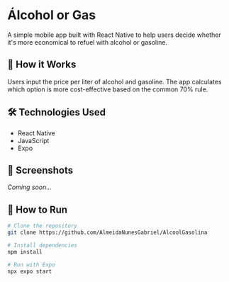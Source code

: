 # Álcohol or Gas

A simple mobile app built with React Native to help users decide whether it's more economical to refuel with alcohol or gasoline.

## 🧮 How it Works

Users input the price per liter of alcohol and gasoline. The app calculates which option is more cost-effective based on the common 70% rule.

## 🛠️ Technologies Used

- React Native
- JavaScript
- Expo

## 📱 Screenshots

*Coming soon...*

## 📂 How to Run

```bash
# Clone the repository
git clone https://github.com/AlmeidaNunesGabriel/AlcoolGasolina

# Install dependencies
npm install

# Run with Expo
npx expo start
